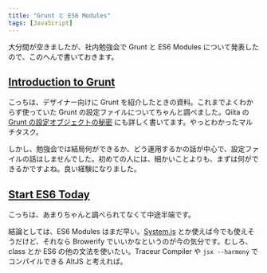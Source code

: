 ```yaml
---
title: "Grunt と ES6 Modules"
tags: [JavaScript]
---
```


大分間が空きましたが、社内勉強会で Grunt と ES6 Modules について発表したので、このへんで書いておきます。

## [Introduction to Grunt](https://speakerdeck.com/shuhei/introduction-to-grunt)

こっちは、デザイナー向けに Grunt を紹介したときの資料。これまでよくわからず使っていた Grunt の設定ファイルについてちゃんと調べました。Qiita の[Grunt の設定オブジェクトの秘密](http://qiita.com/shuhei/items/1156a795903b55d6b0d7) にも詳しく書いてます。やっとわかったマルチタスク。

しかし、勉強会では結局何ができるか、どう運用するかの話が中心で、設定ファイルの話はしませんでした。初めての人には、細かいことよりも、まずは何ができるかですよね。良い経験になりました。

<script async class="speakerdeck-embed" data-id="39e78f00fade0131d88d6a0d18b48761" data-ratio="1.33333333333333" src="//speakerdeck.com/assets/embed.js"></script>

## [Start ES6 Today](https://speakerdeck.com/shuhei/start-es6-modules-today)

こっちは、あまりちゃんと調べられてなくて中途半端です。

結論としては、ES6 Modules はまだ早い。[System.js](https://github.com/systemjs/systemjs) とか使えば今でも使えそうだけど、それなら Browerify でいいかなというのが今の気分です。むしろ、class とか ES6 の他の文法を使いたい。Traceur Compiler や `jsx --harmony` でコンパイルできる AltJS と考えれば。

<script async class="speakerdeck-embed" data-id="b07645a0fadf0131d88c6a0d18b48761" data-ratio="1.33333333333333" src="//speakerdeck.com/assets/embed.js"></script>
